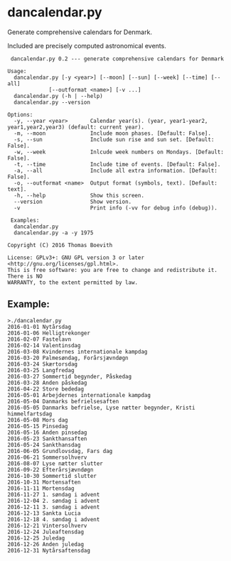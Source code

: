 # dancalendar.py
Generate comprehensive calendars for Denmark.

Included are precisely computed astronomical events.

     dancalendar.py 0.2 --- generate comprehensive calendars for Denmark

    Usage:
      dancalendar.py [-y <year>] [--moon] [--sun] [--week] [--time] [--all]
                 [--outformat <name>] [-v ...]
      dancalendar.py (-h | --help)
      dancalendar.py --version

    Options:
      -y, --year <year>       Calendar year(s). (year, year1-year2, year1,year2,year3) (default: current year).
      -m, --moon              Include moon phases. [Default: False].
      -s, --sun               Include sun rise and sun set. [Default: False].
      -w, --week              Inlcude week numbers on Mondays. [Default: False].
      -t, --time              Include time of events. [Default: False].
      -a, --all               Include all extra information. [Default: False].
      -o, --outformat <name>  Output format (symbols, text). [Default: text].
      -h, --help              Show this screen.
      --version               Show version.
      -v                      Print info (-vv for debug info (debug)).

     Examples:
      dancalendar.py
      dancalendar.py -a -y 1975

    Copyright (C) 2016 Thomas Boevith

    License: GPLv3+: GNU GPL version 3 or later <http://gnu.org/licenses/gpl.html>.
    This is free software: you are free to change and redistribute it. There is NO
    WARRANTY, to the extent permitted by law.

## Example:

    >./dancalendar.py
    2016-01-01 Nytårsdag
    2016-01-06 Helligtrekonger
    2016-02-07 Fastelavn
    2016-02-14 Valentinsdag
    2016-03-08 Kvindernes internationale kampdag
    2016-03-20 Palmesøndag, Forårsjævndøgn
    2016-03-24 Skærtorsdag
    2016-03-25 Langfredag
    2016-03-27 Sommertid begynder, Påskedag
    2016-03-28 Anden påskedag
    2016-04-22 Store bededag
    2016-05-01 Arbejdernes internationale kampdag
    2016-05-04 Danmarks befrielsesaften
    2016-05-05 Danmarks befrielse, Lyse nætter begynder, Kristi himmelfartsdag
    2016-05-08 Mors dag
    2016-05-15 Pinsedag
    2016-05-16 Anden pinsedag
    2016-05-23 Sankthansaften
    2016-05-24 Sankthansdag
    2016-06-05 Grundlovsdag, Fars dag
    2016-06-21 Sommersolhverv
    2016-08-07 Lyse nætter slutter
    2016-09-22 Efterårsjævndøgn
    2016-10-30 Sommertid slutter
    2016-10-31 Mortensaften
    2016-11-11 Mortensdag
    2016-11-27 1. søndag i advent
    2016-12-04 2. søndag i advent
    2016-12-11 3. søndag i advent
    2016-12-13 Sankta Lucia
    2016-12-18 4. søndag i advent
    2016-12-21 Vintersolhverv
    2016-12-24 Juleaftensdag
    2016-12-25 Juledag
    2016-12-26 Anden juledag
    2016-12-31 Nytårsaftensdag
